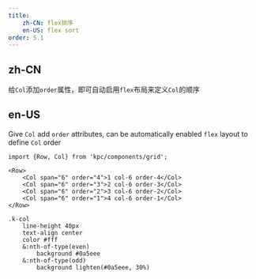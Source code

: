```yaml
---
title:
    zh-CN: flex排序
    en-US: flex sort
order: 5.1
---
```


## zh-CN

给`Col`添加`order`属性，即可自动启用`flex`布局来定义`Col`的顺序

## en-US

Give ` Col ` add ` order ` attributes, can be automatically enabled ` flex ` layout to define ` Col ` order

```vdt
import {Row, Col} from 'kpc/components/grid';

<Row>
    <Col span="6" order="4">1 col-6 order-4</Col>
    <Col span="6" order="3">2 col-6 order-3</Col>
    <Col span="6" order="2">3 col-6 order-2</Col>
    <Col span="6" order="1">4 col-6 order-1</Col>
</Row>
```

```styl
.k-col
    line-height 40px
    text-align center
    color #fff
    &:nth-of-type(even)
        background #0a5eee
    &:nth-of-type(odd)
        background lighten(#0a5eee, 30%)
```
